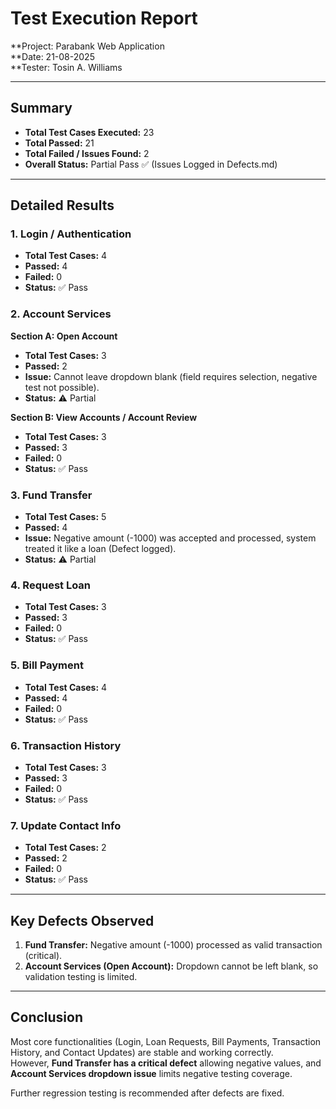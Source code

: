# Test Execution Report

**Project: Parabank Web Application  
**Date: 21-08-2025  
**Tester: Tosin A. Williams  

---

## Summary
- **Total Test Cases Executed:** 23  
- **Total Passed:** 21  
- **Total Failed / Issues Found:** 2  
- **Overall Status:** Partial Pass ✅ (Issues Logged in Defects.md)  

---

## Detailed Results

### 1. Login / Authentication
- **Total Test Cases:** 4  
- **Passed:** 4  
- **Failed:** 0  
- **Status:** ✅ Pass  

### 2. Account Services
**Section A: Open Account**  
- **Total Test Cases:** 3  
- **Passed:** 2  
- **Issue:** Cannot leave dropdown blank (field requires selection, negative test not possible).  
- **Status:** ⚠️ Partial  

**Section B: View Accounts / Account Review**  
- **Total Test Cases:** 3  
- **Passed:** 3  
- **Failed:** 0  
- **Status:** ✅ Pass  

### 3. Fund Transfer
- **Total Test Cases:** 5  
- **Passed:** 4  
- **Issue:** Negative amount (-1000) was accepted and processed, system treated it like a loan (Defect logged).  
- **Status:** ⚠️ Partial  

### 4. Request Loan
- **Total Test Cases:** 3  
- **Passed:** 3  
- **Failed:** 0  
- **Status:** ✅ Pass  

### 5. Bill Payment
- **Total Test Cases:** 4  
- **Passed:** 4  
- **Failed:** 0  
- **Status:** ✅ Pass  

### 6. Transaction History
- **Total Test Cases:** 3  
- **Passed:** 3  
- **Failed:** 0  
- **Status:** ✅ Pass  

### 7. Update Contact Info
- **Total Test Cases:** 2  
- **Passed:** 2  
- **Failed:** 0  
- **Status:** ✅ Pass  

---

## Key Defects Observed
1. **Fund Transfer:** Negative amount (-1000) processed as valid transaction (critical).  
2. **Account Services (Open Account):** Dropdown cannot be left blank, so validation testing is limited.  

---

## Conclusion
Most core functionalities (Login, Loan Requests, Bill Payments, Transaction History, and Contact Updates) are stable and working correctly.  
However, **Fund Transfer has a critical defect** allowing negative values, and **Account Services dropdown issue** limits negative testing coverage.  

Further regression testing is recommended after defects are fixed.
